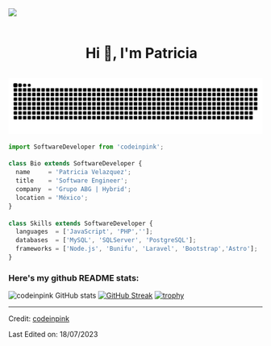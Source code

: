 <!--Primer Bloquen-->
<img src="https://user-images.githubusercontent.com/73097560/115834477-dbab4500-a447-11eb-908a-139a6edaec5c.gif">

<!--h1 without bottom border-->
<div id="user-content-toc">
  <ul align="center">
    <summary><h1 style="display: inline-block">Hi 👋, I'm Patricia</h1></summary>
  </ul>
</div>


<!--- Snake -->
<div align="center">
  <img  src="https://github.com/1999AZZAR/1999AZZAR/blob/main/resources/img/grid-snake.svg"
       alt="snake" /></a>
</div>

<!-- Presentación -->
```js
import SoftwareDeveloper from 'codeinpink';

class Bio extends SoftwareDeveloper {
  name     = 'Patricia Velazquez';
  title    = 'Software Engineer';
  company  = 'Grupo ABG | Hybrid';
  location = 'México';
}

class Skills extends SoftwareDeveloper {
  languages  = ['JavaScript', 'PHP',''];
  databases  = ['MySQL', 'SQLServer', 'PostgreSQL'];
  frameworks = ['Node.js', 'Bunifu', 'Laravel', 'Bootstrap','Astro'];
}
```
### Here's my github README stats:

![codeinpink GitHub stats](https://github-readme-stats.vercel.app/api?username=codeinpinkdev&show_icons=true&theme=radical) 
[![GitHub Streak](https://github-readme-streak-stats.herokuapp.com/?user=codeinpinkdev&theme=radical)](https://git.io/streak-stats) 
[![trophy](https://github-profile-trophy.vercel.app/?username=codeinpinkdev)](https://github.com/ryo-ma/github-profile-trophy)

----
Credit: [codeinpink](https://codeinpink.dev)

Last Edited on: 18/07/2023
